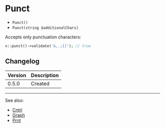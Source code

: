 # Punct

- `Punct()`
- `Punct(string $additionalChars)`

Accepts only punctuation characters:

```php
v::punct()->validate('&,.;[]'); // true
```

## Changelog

Version | Description
--------|-------------
  0.5.0 | Created

***
See also:

- [Cntrl](Cntrl.md)
- [Graph](Graph.md)
- [Prnt](Prnt.md)
